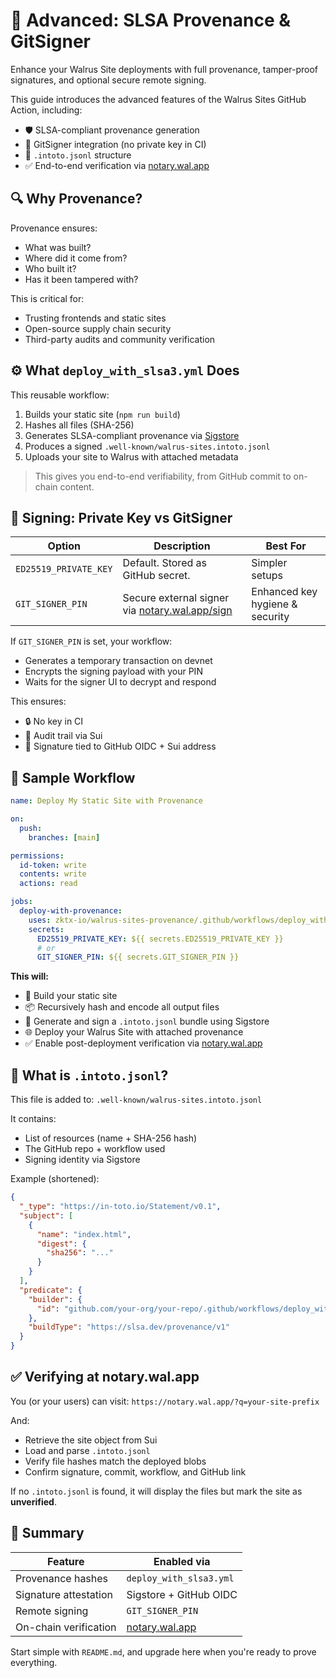 # 🧱 Advanced: SLSA Provenance & GitSigner

Enhance your Walrus Site deployments with full provenance, tamper-proof signatures, and optional secure remote signing.

This guide introduces the advanced features of the Walrus Sites GitHub Action, including:

- 🛡 SLSA-compliant provenance generation
- 🔐 GitSigner integration (no private key in CI)
- 📄 `.intoto.jsonl` structure
- ✅ End-to-end verification via [notary.wal.app](https://notary.wal.app)

## 🔍 Why Provenance?

Provenance ensures:

- What was built?
- Where did it come from?
- Who built it?
- Has it been tampered with?

This is critical for:

- Trusting frontends and static sites
- Open-source supply chain security
- Third-party audits and community verification

## ⚙️ What `deploy_with_slsa3.yml` Does

This reusable workflow:

1. Builds your static site (`npm run build`)
2. Hashes all files (SHA-256)
3. Generates SLSA-compliant provenance via [Sigstore](https://www.sigstore.dev/)
4. Produces a signed `.well-known/walrus-sites.intoto.jsonl`
5. Uploads your site to Walrus with attached metadata

> This gives you end-to-end verifiability, from GitHub commit to on-chain content.

## 🔐 Signing: Private Key vs GitSigner

| Option                | Description                                                                   | Best For                        |
| --------------------- | ----------------------------------------------------------------------------- | ------------------------------- |
| `ED25519_PRIVATE_KEY` | Default. Stored as GitHub secret.                                             | Simpler setups                  |
| `GIT_SIGNER_PIN`      | Secure external signer via [notary.wal.app/sign](https://notary.wal.app/sign) | Enhanced key hygiene & security |

If `GIT_SIGNER_PIN` is set, your workflow:

- Generates a temporary transaction on devnet
- Encrypts the signing payload with your PIN
- Waits for the signer UI to decrypt and respond

This ensures:

- 🔒 No key in CI
- 📎 Audit trail via Sui
- 🧾 Signature tied to GitHub OIDC + Sui address

## 🚀 Sample Workflow

```yaml
name: Deploy My Static Site with Provenance

on:
  push:
    branches: [main]

permissions:
  id-token: write
  contents: write
  actions: read

jobs:
  deploy-with-provenance:
    uses: zktx-io/walrus-sites-provenance/.github/workflows/deploy_with_slsa3.yml@v0.2.0
    secrets:
      ED25519_PRIVATE_KEY: ${{ secrets.ED25519_PRIVATE_KEY }}
      # or
      GIT_SIGNER_PIN: ${{ secrets.GIT_SIGNER_PIN }}
```

**This will:**

- 🔨 Build your static site
- 📦 Recursively hash and encode all output files
- 🧾 Generate and sign a `.intoto.jsonl` bundle using Sigstore
- 🌐 Deploy your Walrus Site with attached provenance
- ✅ Enable post-deployment verification via [notary.wal.app](https://notary.wal.app)

## 📄 What is `.intoto.jsonl`?

This file is added to: `.well-known/walrus-sites.intoto.jsonl`

It contains:

- List of resources (name + SHA-256 hash)
- The GitHub repo + workflow used
- Signing identity via Sigstore

Example (shortened):

```json
{
  "_type": "https://in-toto.io/Statement/v0.1",
  "subject": [
    {
      "name": "index.html",
      "digest": {
        "sha256": "..."
      }
    }
  ],
  "predicate": {
    "builder": {
      "id": "github.com/your-org/your-repo/.github/workflows/deploy_with_slsa3.yml"
    },
    "buildType": "https://slsa.dev/provenance/v1"
  }
}
```

## ✅ Verifying at notary.wal.app

You (or your users) can visit: `https://notary.wal.app/?q=your-site-prefix`

And:

- Retrieve the site object from Sui
- Load and parse `.intoto.jsonl`
- Verify file hashes match the deployed blobs
- Confirm signature, commit, workflow, and GitHub link

If no `.intoto.jsonl` is found, it will display the files but mark the site as **unverified**.

## 🎯 Summary

| Feature               | Enabled via                              |
| --------------------- | ---------------------------------------- |
| Provenance hashes     | `deploy_with_slsa3.yml`                  |
| Signature attestation | Sigstore + GitHub OIDC                   |
| Remote signing        | `GIT_SIGNER_PIN`                         |
| On-chain verification | [notary.wal.app](https://notary.wal.app) |

Start simple with `README.md`, and upgrade here when you're ready to prove everything.

